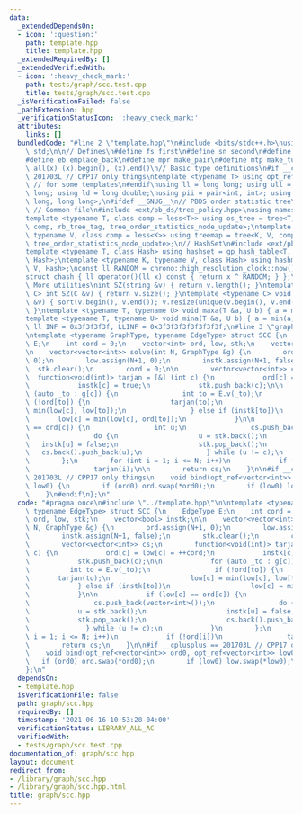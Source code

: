 ```yaml
---
data:
  _extendedDependsOn:
  - icon: ':question:'
    path: template.hpp
    title: template.hpp
  _extendedRequiredBy: []
  _extendedVerifiedWith:
  - icon: ':heavy_check_mark:'
    path: tests/graph/scc.test.cpp
    title: tests/graph/scc.test.cpp
  _isVerificationFailed: false
  _pathExtension: hpp
  _verificationStatusIcon: ':heavy_check_mark:'
  attributes:
    links: []
  bundledCode: "#line 2 \"template.hpp\"\n#include <bits/stdc++.h>\nusing namespace\
    \ std;\n\n// Defines\n#define fs first\n#define sn second\n#define pb push_back\n\
    #define eb emplace_back\n#define mpr make_pair\n#define mtp make_tuple\n#define\
    \ all(x) (x).begin(), (x).end()\n// Basic type definitions\n#if __cplusplus ==\
    \ 201703L // CPP17 only things\ntemplate <typename T> using opt_ref = optional<reference_wrapper<T>>;\
    \ // for some templates\n#endif\nusing ll = long long; using ull = unsigned long\
    \ long; using ld = long double;\nusing pii = pair<int, int>; using pll = pair<long\
    \ long, long long>;\n#ifdef __GNUG__\n// PBDS order statistic tree\n#include <ext/pb_ds/assoc_container.hpp>\
    \ // Common file\n#include <ext/pb_ds/tree_policy.hpp>\nusing namespace __gnu_pbds;\n\
    template <typename T, class comp = less<T>> using os_tree = tree<T, null_type,\
    \ comp, rb_tree_tag, tree_order_statistics_node_update>;\ntemplate <typename K,\
    \ typename V, class comp = less<K>> using treemap = tree<K, V, comp, rb_tree_tag,\
    \ tree_order_statistics_node_update>;\n// HashSet\n#include <ext/pb_ds/assoc_container.hpp>\n\
    template <typename T, class Hash> using hashset = gp_hash_table<T, null_type,\
    \ Hash>;\ntemplate <typename K, typename V, class Hash> using hashmap = gp_hash_table<K,\
    \ V, Hash>;\nconst ll RANDOM = chrono::high_resolution_clock::now().time_since_epoch().count();\n\
    struct chash { ll operator()(ll x) const { return x ^ RANDOM; } };\n#endif\n//\
    \ More utilities\nint SZ(string &v) { return v.length(); }\ntemplate <typename\
    \ C> int SZ(C &v) { return v.size(); }\ntemplate <typename C> void UNIQUE(vector<C>\
    \ &v) { sort(v.begin(), v.end()); v.resize(unique(v.begin(), v.end()) - v.begin());\
    \ }\ntemplate <typename T, typename U> void maxa(T &a, U b) { a = max(a, b); }\n\
    template <typename T, typename U> void mina(T &a, U b) { a = min(a, b); }\nconst\
    \ ll INF = 0x3f3f3f3f, LLINF = 0x3f3f3f3f3f3f3f3f;\n#line 3 \"graph/scc.hpp\"\n\
    \ntemplate <typename GraphType, typename EdgeType> struct SCC {\n    EdgeType\
    \ E;\n    int cord = 0;\n    vector<int> ord, low, stk;\n    vector<bool> instk;\n\
    \n    vector<vector<int>> solve(int N, GraphType &g) {\n        ord.assign(N+1,\
    \ 0);\n        low.assign(N+1, 0);\n        instk.assign(N+1, false);\n      \
    \  stk.clear();\n        cord = 0;\n\n        vector<vector<int>> cs;\n      \
    \  function<void(int)> tarjan = [&] (int c) {\n            ord[c] = low[c] = ++cord;\n\
    \            instk[c] = true;\n            stk.push_back(c);\n\n            for\
    \ (auto _to : g[c]) {\n                int to = E.v(_to);\n                if\
    \ (!ord[to]) {\n                    tarjan(to);\n                    low[c] =\
    \ min(low[c], low[to]);\n                } else if (instk[to])\n             \
    \       low[c] = min(low[c], ord[to]);\n            }\n\n            if (low[c]\
    \ == ord[c]) {\n                int u;\n                cs.push_back(vector<int>());\n\
    \                do {\n                    u = stk.back();\n                 \
    \   instk[u] = false;\n                    stk.pop_back();\n                 \
    \   cs.back().push_back(u);\n                } while (u != c);\n            }\n\
    \        };\n        for (int i = 1; i <= N; i++)\n            if (!ord[i])\n\
    \                tarjan(i);\n\n        return cs;\n    }\n\n#if __cplusplus ==\
    \ 201703L // CPP17 only things\n    void bind(opt_ref<vector<int>> ord0, opt_ref<vector<int>>\
    \ low0) {\n        if (ord0) ord.swap(*ord0);\n        if (low0) low.swap(*low0);\n\
    \    }\n#endif\n};\n"
  code: "#pragma once\n#include \"../template.hpp\"\n\ntemplate <typename GraphType,\
    \ typename EdgeType> struct SCC {\n    EdgeType E;\n    int cord = 0;\n    vector<int>\
    \ ord, low, stk;\n    vector<bool> instk;\n\n    vector<vector<int>> solve(int\
    \ N, GraphType &g) {\n        ord.assign(N+1, 0);\n        low.assign(N+1, 0);\n\
    \        instk.assign(N+1, false);\n        stk.clear();\n        cord = 0;\n\n\
    \        vector<vector<int>> cs;\n        function<void(int)> tarjan = [&] (int\
    \ c) {\n            ord[c] = low[c] = ++cord;\n            instk[c] = true;\n\
    \            stk.push_back(c);\n\n            for (auto _to : g[c]) {\n      \
    \          int to = E.v(_to);\n                if (!ord[to]) {\n             \
    \       tarjan(to);\n                    low[c] = min(low[c], low[to]);\n    \
    \            } else if (instk[to])\n                    low[c] = min(low[c], ord[to]);\n\
    \            }\n\n            if (low[c] == ord[c]) {\n                int u;\n\
    \                cs.push_back(vector<int>());\n                do {\n        \
    \            u = stk.back();\n                    instk[u] = false;\n        \
    \            stk.pop_back();\n                    cs.back().push_back(u);\n  \
    \              } while (u != c);\n            }\n        };\n        for (int\
    \ i = 1; i <= N; i++)\n            if (!ord[i])\n                tarjan(i);\n\n\
    \        return cs;\n    }\n\n#if __cplusplus == 201703L // CPP17 only things\n\
    \    void bind(opt_ref<vector<int>> ord0, opt_ref<vector<int>> low0) {\n     \
    \   if (ord0) ord.swap(*ord0);\n        if (low0) low.swap(*low0);\n    }\n#endif\n\
    };\n"
  dependsOn:
  - template.hpp
  isVerificationFile: false
  path: graph/scc.hpp
  requiredBy: []
  timestamp: '2021-06-16 10:53:28-04:00'
  verificationStatus: LIBRARY_ALL_AC
  verifiedWith:
  - tests/graph/scc.test.cpp
documentation_of: graph/scc.hpp
layout: document
redirect_from:
- /library/graph/scc.hpp
- /library/graph/scc.hpp.html
title: graph/scc.hpp
---
```


